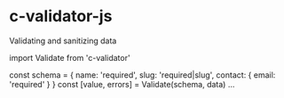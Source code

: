 # c-validator-js
Validating and sanitizing data

  import Validate from 'c-validator'
  
  const schema = {
    name: 'required',
    slug: 'required|slug',
    contact: {
      email: 'required'
    }
  }
  const [value, errors] = Validate(schema, data)
  ...
